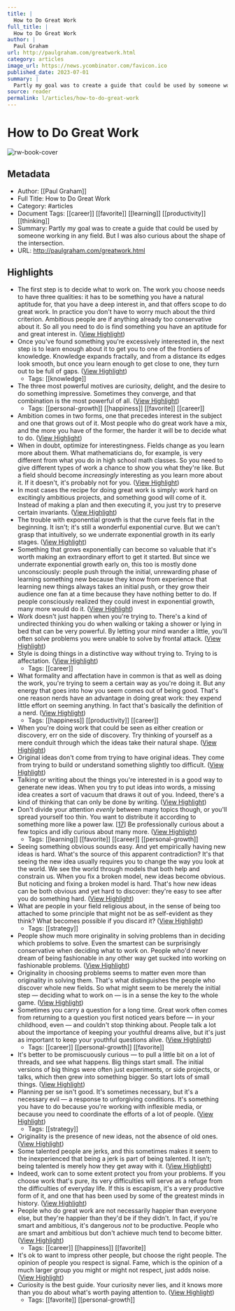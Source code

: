 ```yaml
---
title: |
  How to Do Great Work
full_title: |
  How to Do Great Work
author: |
  Paul Graham
url: http://paulgraham.com/greatwork.html
category: articles
image_url: https://news.ycombinator.com/favicon.ico
published_date: 2023-07-01
summary: |
  Partly my goal was to create a guide that could be used by someone working in any field. But I was also curious about the shape of the intersection.
source: reader
permalink: l/articles/how-to-do-great-work
---
```

# How to Do Great Work

![rw-book-cover](https://news.ycombinator.com/favicon.ico)

## Metadata
- Author: [[Paul Graham]]
- Full Title: How to Do Great Work
- Category: #articles
- Document Tags: [[career]] [[favorite]] [[learning]] [[productivity]] [[thinking]] 
- Summary: Partly my goal was to create a guide that could be used by someone working in any field. But I was also curious about the shape of the intersection.
- URL: http://paulgraham.com/greatwork.html

## Highlights
- The first step is to decide what to work on. The work you choose needs to have three qualities: it has to be something you have a natural aptitude for, that you have a deep interest in, and that offers scope to do great work.
  In practice you don't have to worry much about the third criterion. Ambitious people are if anything already too conservative about it. So all you need to do is find something you have an aptitude for and great interest in. ([View Highlight](https://read.readwise.io/read/01hrg9mdsqa875j7smzqwcfgr0))
- Once you've found something you're excessively interested in, the next step is to learn enough about it to get you to one of the frontiers of knowledge. Knowledge expands fractally, and from a distance its edges look smooth, but once you learn enough to get close to one, they turn out to be full of gaps. ([View Highlight](https://read.readwise.io/read/01hrg9phhy2b8hb63639s8j4gs))
    - Tags: [[knowledge]] 
- The three most powerful motives are curiosity, delight, and the desire to do something impressive. Sometimes they converge, and that combination is the most powerful of all. ([View Highlight](https://read.readwise.io/read/01hrg9s7w1sks9r21dqdmcqa81))
    - Tags: [[personal-growth]] [[happiness]] [[favorite]] [[career]] 
- Ambition comes in two forms, one that precedes interest in the subject and one that grows out of it. Most people who do great work have a mix, and the more you have of the former, the harder it will be to decide what to do. ([View Highlight](https://read.readwise.io/read/01hrg9taj1bd142dew6aj637qc))
- When in doubt, optimize for interestingness. Fields change as you learn more about them. What mathematicians do, for example, is very different from what you do in high school math classes. So you need to give different types of work a chance to show you what they're like. But a field should become *increasingly* interesting as you learn more about it. If it doesn't, it's probably not for you. ([View Highlight](https://read.readwise.io/read/01hrg9w35c0nq8x0n882efjmpz))
- In most cases the recipe for doing great work is simply: work hard on excitingly ambitious projects, and something good will come of it. Instead of making a plan and then executing it, you just try to preserve certain invariants. ([View Highlight](https://read.readwise.io/read/01hrg9yw5rfy33ksfs33fb9yeb))
- The trouble with exponential growth is that the curve feels flat in the beginning. It isn't; it's still a wonderful exponential curve. But we can't grasp that intuitively, so we underrate exponential growth in its early stages. ([View Highlight](https://read.readwise.io/read/01hrga54x6smr1q1vyq3hhz313))
- Something that grows exponentially can become so valuable that it's worth making an extraordinary effort to get it started. But since we underrate exponential growth early on, this too is mostly done unconsciously: people push through the initial, unrewarding phase of learning something new because they know from experience that learning new things always takes an initial push, or they grow their audience one fan at a time because they have nothing better to do. If people consciously realized they could invest in exponential growth, many more would do it. ([View Highlight](https://read.readwise.io/read/01hrga61k4wvttfd6h1d4dkq0d))
- Work doesn't just happen when you're trying to. There's a kind of undirected thinking you do when walking or taking a shower or lying in bed that can be very powerful. By letting your mind wander a little, you'll often solve problems you were unable to solve by frontal attack. ([View Highlight](https://read.readwise.io/read/01hrga6e1rxwewz7bpys2zzf11))
- Style is doing things in a distinctive way without trying to. Trying to is affectation. ([View Highlight](https://read.readwise.io/read/01hrga8phxt4b227fs47qw59xq))
    - Tags: [[career]] 
- What formality and affectation have in common is that as well as doing the work, you're trying to seem a certain way as you're doing it. But any energy that goes into how you seem comes out of being good. That's one reason nerds have an advantage in doing great work: they expend little effort on seeming anything. In fact that's basically the definition of a nerd. ([View Highlight](https://read.readwise.io/read/01hrgaaqj4fn6y5ncpt3a3vybz))
    - Tags: [[happiness]] [[productivity]] [[career]] 
- When you're doing work that could be seen as either creation or discovery, err on the side of discovery. Try thinking of yourself as a mere conduit through which the ideas take their natural shape. ([View Highlight](https://read.readwise.io/read/01hrgae142scys2hmyc4ytxzd5))
- Original ideas don't come from trying to have original ideas. They come from trying to build or understand something slightly too difficult. ([View Highlight](https://read.readwise.io/read/01hrhw5f0n1pq16v7974j9hjz8))
- Talking or writing about the things you're interested in is a good way to generate new ideas. When you try to put ideas into words, a missing idea creates a sort of vacuum that draws it out of you. Indeed, there's a kind of thinking that can only be done by writing. ([View Highlight](https://read.readwise.io/read/01hrhw52bcanhztyh5m2pth1fj))
- Don't divide your attention *evenly* between many topics though, or you'll spread yourself too thin. You want to distribute it according to something more like a power law. [[17](http://paulgraham.com/greatwork.html?s=09#f17n)] Be professionally curious about a few topics and idly curious about many more. ([View Highlight](https://read.readwise.io/read/01hrhw655fehkxz4mcdkn5z3cw))
    - Tags: [[learning]] [[favorite]] [[career]] [[personal-growth]] 
- Seeing something obvious sounds easy. And yet empirically having new ideas is hard. What's the source of this apparent contradiction? It's that seeing the new idea usually requires you to change the way you look at the world. We see the world through models that both help and constrain us. When you fix a broken model, new ideas become obvious. But noticing and fixing a broken model is hard. That's how new ideas can be both obvious and yet hard to discover: they're easy to see after you do something hard. ([View Highlight](https://read.readwise.io/read/01hrhw9204kff2znqeswdx12b6))
- What are people in your field religious about, in the sense of being too attached to some principle that might not be as self-evident as they think? What becomes possible if you discard it? ([View Highlight](https://read.readwise.io/read/01hrj73rgmq95k538m3rbr334r))
    - Tags: [[strategy]] 
- People show much more originality in solving problems than in deciding which problems to solve. Even the smartest can be surprisingly conservative when deciding what to work on. People who'd never dream of being fashionable in any other way get sucked into working on fashionable problems. ([View Highlight](https://read.readwise.io/read/01hrj75z9ysgsv4spcg5j761df))
- Originality in choosing problems seems to matter even more than originality in solving them. That's what distinguishes the people who discover whole new fields. So what might seem to be merely the initial step — deciding what to work on — is in a sense the key to the whole game. ([View Highlight](https://read.readwise.io/read/01hrj7864jfjt8560bk8ghxfcs))
- Sometimes you carry a question for a long time. Great work often comes from returning to a question you first noticed years before — in your childhood, even — and couldn't stop thinking about. People talk a lot about the importance of keeping your youthful dreams alive, but it's just as important to keep your youthful questions alive. ([View Highlight](https://read.readwise.io/read/01hrj7amn0p1r8admx2cw1vzkn))
    - Tags: [[career]] [[personal-growth]] [[favorite]] 
- It's better to be promiscuously curious — to pull a little bit on a lot of threads, and see what happens. Big things start small. The initial versions of big things were often just experiments, or side projects, or talks, which then grew into something bigger. So start lots of small things. ([View Highlight](https://read.readwise.io/read/01hrj7cmw69m2jgqp03jb7rwds))
- Planning per se isn't good. It's sometimes necessary, but it's a necessary evil — a response to unforgiving conditions. It's something you have to do because you're working with inflexible media, or because you need to coordinate the efforts of a lot of people. ([View Highlight](https://read.readwise.io/read/01hrj7fqgmb9sm4dyr70d8qdre))
    - Tags: [[strategy]] 
- Originality is the presence of new ideas, not the absence of old ones. ([View Highlight](https://read.readwise.io/read/01hrj7pcyv8px5nn65m0fsk7ha))
- Some talented people are jerks, and this sometimes makes it seem to the inexperienced that being a jerk is part of being talented. It isn't; being talented is merely how they get away with it. ([View Highlight](https://read.readwise.io/read/01hrj7rkq9n87jx306k1hk9jv4))
- Indeed, work can to some extent protect you from your problems. If you choose work that's pure, its very difficulties will serve as a refuge from the difficulties of everyday life. If this is escapism, it's a very productive form of it, and one that has been used by some of the greatest minds in history. ([View Highlight](https://read.readwise.io/read/01hrj7xnsryqnpt603jysasq9s))
- People who do great work are not necessarily happier than everyone else, but they're happier than they'd be if they didn't. In fact, if you're smart and ambitious, it's dangerous *not* to be productive. People who are smart and ambitious but don't achieve much tend to become bitter. ([View Highlight](https://read.readwise.io/read/01hrj811qbpb2nast7z2358atf))
    - Tags: [[career]] [[happiness]] [[favorite]] 
- It's ok to want to impress other people, but choose the right people. The opinion of people you respect is signal. Fame, which is the opinion of a much larger group you might or might not respect, just adds noise. ([View Highlight](https://read.readwise.io/read/01hrj81gjaqk306yzht09h1vp4))
- Curiosity is the best guide. Your curiosity never lies, and it knows more than you do about what's worth paying attention to. ([View Highlight](https://read.readwise.io/read/01hrj82919b1tmmyv7h7240p94))
    - Tags: [[favorite]] [[personal-growth]] 


